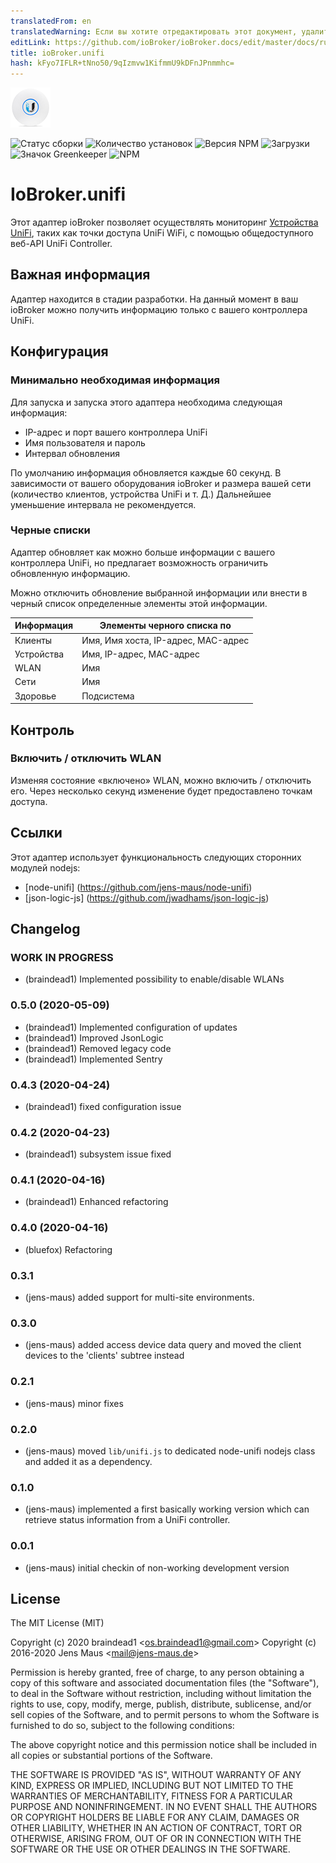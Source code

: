 ```yaml
---
translatedFrom: en
translatedWarning: Если вы хотите отредактировать этот документ, удалите поле «translationFrom», в противном случае этот документ будет снова автоматически переведен
editLink: https://github.com/ioBroker/ioBroker.docs/edit/master/docs/ru/adapterref/iobroker.unifi/README.md
title: ioBroker.unifi
hash: kFyo7IFLR+tNno50/9qIzmvw1KifmmU9kDFnJPnmmhc=
---
```

![логотип](../../../en/adapterref/iobroker.unifi/admin/unifi.png)

![Статус сборки](https://travis-ci.org/iobroker-community-adapters/ioBroker.unifi.svg?branch=master)
![Количество установок](http://iobroker.live/badges/unifi-stable.svg)
![Версия NPM](http://img.shields.io/npm/v/iobroker.unifi.svg)
![Загрузки](https://img.shields.io/npm/dm/iobroker.unifi.svg)
![Значок Greenkeeper](https://badges.greenkeeper.io/iobroker-community-adapters/ioBroker.unifi.svg)
![NPM](https://nodei.co/npm/iobroker.unifi.png?downloads=true)

# IoBroker.unifi
Этот адаптер ioBroker позволяет осуществлять мониторинг [Устройства UniFi](http://www.ubnt.com/), таких как точки доступа UniFi WiFi, с помощью общедоступного веб-API UniFi Controller.

## Важная информация
Адаптер находится в стадии разработки. На данный момент в ваш ioBroker можно получить информацию только с вашего контроллера UniFi.

## Конфигурация
### Минимально необходимая информация
Для запуска и запуска этого адаптера необходима следующая информация:

* IP-адрес и порт вашего контроллера UniFi
* Имя пользователя и пароль
* Интервал обновления

По умолчанию информация обновляется каждые 60 секунд. В зависимости от вашего оборудования ioBroker и размера вашей сети (количество клиентов, устройства UniFi и т. Д.) Дальнейшее уменьшение интервала не рекомендуется.

### Черные списки
Адаптер обновляет как можно больше информации с вашего контроллера UniFi, но предлагает возможность ограничить обновленную информацию.

Можно отключить обновление выбранной информации или внести в черный список определенные элементы этой информации.

| Информация | Элементы черного списка по |
|-------------|-----------------------------------------|
| Клиенты | Имя, Имя хоста, IP-адрес, MAC-адрес |
| Устройства | Имя, IP-адрес, MAC-адрес |
| WLAN | Имя |
| Сети | Имя |
| Здоровье | Подсистема |

## Контроль
### Включить / отключить WLAN
Изменяя состояние «включено» WLAN, можно включить / отключить его. Через несколько секунд изменение будет предоставлено точкам доступа.

## Ссылки
Этот адаптер использует функциональность следующих сторонних модулей nodejs:

* [node-unifi] (https://github.com/jens-maus/node-unifi)
* [json-logic-js] (https://github.com/jwadhams/json-logic-js)

## Changelog
### __WORK IN PROGRESS__
* (braindead1) Implemented possibility to enable/disable WLANs

### 0.5.0 (2020-05-09)
* (braindead1) Implemented configuration of updates
* (braindead1) Improved JsonLogic
* (braindead1) Removed legacy code
* (braindead1) Implemented Sentry

### 0.4.3 (2020-04-24)
* (braindead1) fixed configuration issue

### 0.4.2 (2020-04-23)
* (braindead1) subsystem issue fixed

### 0.4.1 (2020-04-16)
* (braindead1) Enhanced refactoring

### 0.4.0 (2020-04-16)
* (bluefox) Refactoring
  
### 0.3.1
* (jens-maus) added support for multi-site environments.

### 0.3.0
* (jens-maus) added access device data query and moved the client devices to the 'clients' subtree instead

### 0.2.1
* (jens-maus) minor fixes

### 0.2.0
* (jens-maus) moved `lib/unifi.js` to dedicated node-unifi nodejs class and added it as a dependency.

### 0.1.0
* (jens-maus) implemented a first basically working version which can retrieve status information from a UniFi controller.

### 0.0.1
* (jens-maus) initial checkin of non-working development version

## License
The MIT License (MIT)

Copyright (c) 2020 braindead1 &lt;os.braindead1@gmail.com&gt;
Copyright (c) 2016-2020 Jens Maus &lt;mail@jens-maus.de&gt;

Permission is hereby granted, free of charge, to any person obtaining a copy
of this software and associated documentation files (the "Software"), to deal
in the Software without restriction, including without limitation the rights
to use, copy, modify, merge, publish, distribute, sublicense, and/or sell
copies of the Software, and to permit persons to whom the Software is
furnished to do so, subject to the following conditions:

The above copyright notice and this permission notice shall be included in
all copies or substantial portions of the Software.

THE SOFTWARE IS PROVIDED "AS IS", WITHOUT WARRANTY OF ANY KIND, EXPRESS OR
IMPLIED, INCLUDING BUT NOT LIMITED TO THE WARRANTIES OF MERCHANTABILITY,
FITNESS FOR A PARTICULAR PURPOSE AND NONINFRINGEMENT. IN NO EVENT SHALL THE
AUTHORS OR COPYRIGHT HOLDERS BE LIABLE FOR ANY CLAIM, DAMAGES OR OTHER
LIABILITY, WHETHER IN AN ACTION OF CONTRACT, TORT OR OTHERWISE, ARISING FROM,
OUT OF OR IN CONNECTION WITH THE SOFTWARE OR THE USE OR OTHER DEALINGS IN
THE SOFTWARE.